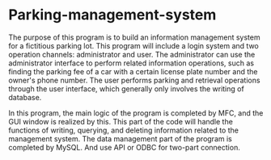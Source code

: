 # Parking-management-system
The purpose of this program is to build an information management system for a fictitious parking lot. 
This program will include a login system and two operation channels: administrator and user. The administrator can use the administrator interface to perform related information operations, such as finding the parking fee of a car with a certain license plate number and the owner's phone number. The user performs parking and retrieval operations through the user interface, which generally only involves the writing of database.

In this program, the main logic of the program is completed by MFC, and the GUI window is realized by this. This part of the code will handle the functions of writing, querying, and deleting information related to the management system. The data management part of the program is completed by MySQL. And use API or ODBC for two-part connection.
